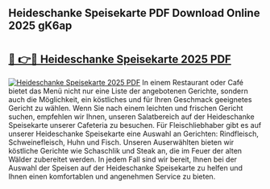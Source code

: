 ## Heideschanke Speisekarte PDF Download Online 2025 gK6ap

# <h2><a href="http://gc9eye1.nevu.top/?p=Heideschanke+Speisekarte">🔗 👉🔴 Heideschanke Speisekarte 2025 PDF</a></h2>

[![Heideschanke Speisekarte 2025 PDF](https://i.imgur.com/dBaPXMq.png)](http://gc9eye1.nevu.top/?p=Heideschanke+Speisekarte)
In einem Restaurant oder Café bietet das Menü nicht nur eine Liste der angebotenen Gerichte, sondern auch die Möglichkeit, ein köstliches und für Ihren Geschmack geeignetes Gericht zu wählen. Wenn Sie nach einem leichten und frischen Gericht suchen, empfehlen wir Ihnen, unseren Salatbereich auf der Heideschanke Speisekarte unserer Cafeteria zu besuchen. Für Fleischliebhaber gibt es auf unserer Heideschanke Speisekarte eine Auswahl an Gerichten: Rindfleisch, Schweinefleisch, Huhn und Fisch. Unseren Auserwählten bieten wir köstliche Gerichte wie Schaschlik und Steak an, die im Feuer der alten Wälder zubereitet werden. In jedem Fall sind wir bereit, Ihnen bei der Auswahl der Speisen auf der Heideschanke Speisekarte zu helfen und Ihnen einen komfortablen und angenehmen Service zu bieten.
